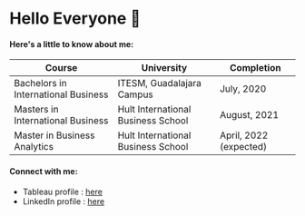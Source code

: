# Hello Everyone 👋
#### Here's a little to know about me:

| Course                               | University                             | Completion
| -------------------------------------|----------------------------------------| ----------------------------| 
| Bachelors in International Business  | ITESM, Guadalajara Campus              | July, 2020                  | 
| Masters in International Business    | Hult International Business School     | August, 2021                | 
| Master in Business Analytics         | Hult International Business School     | April, 2022 (expected)      |

#### Connect with me:
- Tableau profile  : [here](https://public.tableau.com/app/profile/renata.p.rez.retes#!/?newProfile=&activeTab=0)
- LinkedIn profile : [here](https://www.linkedin.com/in/renataperezretes/)
